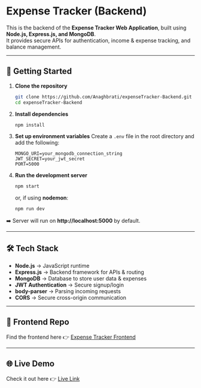 # Expense Tracker (Backend)

This is the backend of the **Expense Tracker Web Application**, built using **Node.js, Express.js, and MongoDB**.  
It provides secure APIs for authentication, income & expense tracking, and balance management.

---

## 🚀 Getting Started

1. **Clone the repository**
   ```bash
   git clone https://github.com/Anaghbrati/expenseTracker-Backend.git
   cd expenseTracker-Backend
   ```

2. **Install dependencies**
   ```bash
   npm install
   ```

3. **Set up environment variables**
   Create a `.env` file in the root directory and add the following:

   ```env
   MONGO_URI=your_mongodb_connection_string
   JWT_SECRET=your_jwt_secret
   PORT=5000
   ```

4. **Run the development server**
   ```bash
   npm start
   ```
   or, if using **nodemon**:  
   ```bash
   npm run dev
   ```

➡️ Server will run on **http://localhost:5000** by default.

---

## 🛠️ Tech Stack

- **Node.js** → JavaScript runtime  
- **Express.js** → Backend framework for APIs & routing  
- **MongoDB** → Database to store user data & expenses  
- **JWT Authentication** → Secure signup/login  
- **body-parser** → Parsing incoming requests  
- **CORS** → Secure cross-origin communication  

---

## 🔗 Frontend Repo  

Find the frontend here 👉 [Expense Tracker Frontend](https://github.com/Anaghbrati/expenseTracker-Backend)  

---

## 🌐 Live Demo  

Check it out here 👉 [Live Link](https://expense-tracker-frontend-dkm9.vercel.app/)
